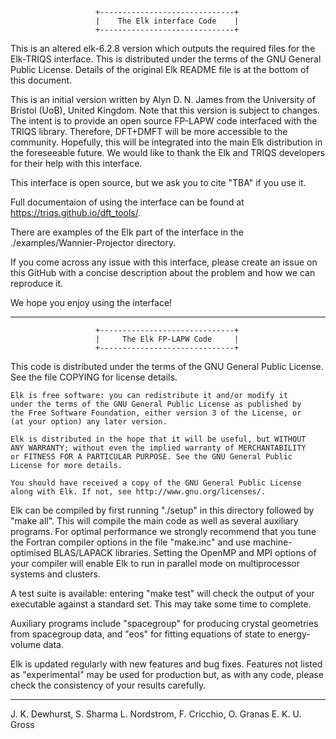                        +------------------------------+
                       |    The Elk interface Code    |
                       +------------------------------+

This is an altered elk-6.2.8 version which outputs the required files for the Elk-TRIQS 
interface. This is distributed under the terms of the GNU General Public License.
Details of the original Elk README file is at the bottom of this document.

This is an initial version written by Alyn D. N. James from the University of Bristol (UoB),
United Kingdom. Note that this version is subject to changes. The intent is to provide an 
open source FP-LAPW code interfaced with the TRIQS library. Therefore, DFT+DMFT will be more 
accessible to the community. Hopefully, this will be integrated into the main Elk 
distribution in the foreseeable future. We would like to thank the Elk and TRIQS developers 
for their help with this interface.

This interface is open source, but we ask you to cite "TBA" if you use it. 

Full documentaion of using the interface can be found at https://triqs.github.io/dft_tools/.

There are examples of the Elk part of the interface in the ./examples/Wannier-Projector 
directory.

If you come across any issue with this interface, please create an issue on this GitHub with 
a concise description about the problem and how we can reproduce it. 

We hope you enjoy using the interface!



--------------------------------------------------------------------------------------------


                       +------------------------------+
                       |     The Elk FP-LAPW Code     |
                       +------------------------------+

This code is distributed under the terms of the GNU General Public License.
See the file COPYING for license details.

    Elk is free software: you can redistribute it and/or modify it
    under the terms of the GNU General Public License as published by
    the Free Software Foundation, either version 3 of the License, or
    (at your option) any later version.

    Elk is distributed in the hope that it will be useful, but WITHOUT
    ANY WARRANTY; without even the implied warranty of MERCHANTABILITY
    or FITNESS FOR A PARTICULAR PURPOSE. See the GNU General Public
    License for more details.

    You should have received a copy of the GNU General Public License
    along with Elk. If not, see http://www.gnu.org/licenses/. 

Elk can be compiled by first running "./setup" in this directory followed by
"make all". This will compile the main code as well as several auxiliary
programs. For optimal performance we strongly recommend that you tune the
Fortran compiler options in the file "make.inc" and use machine-optimised
BLAS/LAPACK libraries. Setting the OpenMP and MPI options of your compiler will
enable Elk to run in parallel mode on multiprocessor systems and clusters.

A test suite is available: entering "make test" will check the output of your
executable against a standard set. This may take some time to complete.

Auxiliary programs include "spacegroup" for producing crystal geometries from
spacegroup data, and "eos" for fitting equations of state to energy-volume data.

Elk is updated regularly with new features and bug fixes. Features not listed as
"experimental" may be used for production but, as with any code, please check
the consistency of your results carefully.

--------------------------------------------------------------------------------
J. K. Dewhurst, S. Sharma
L. Nordstrom,  F. Cricchio, O. Granas
E. K. U. Gross

